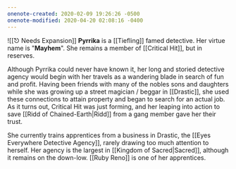 ```yaml
---
onenote-created: 2020-02-09 19:26:26 -0500
onenote-modified: 2020-04-20 02:08:16 -0400
---
```

![[⎋ Needs Expansion]]
**Pyrrika** is a [[Tiefling]] famed detective. Her virtue name is "**Mayhem**". She remains a member of [[Critical Hit]], but in reserves.

Although Pyrrika could never have known it, her long and storied detective agency would begin with her travels as a wandering blade in search of fun and profit. Having been friends with many of the nobles sons and daughters while she was growing up a street magician / beggar in [[Drastic]], she used these connections to attain property and began to search for an actual job. As it turns out, Critical Hit was just forming, and her leaping into action to save [[Ridd of Chained-Earth|Ridd]] from a gang member gave her their trust.

She currently trains apprentices from a business in Drastic, the [[Eyes Everywhere Detective Agency]], rarely drawing too much attention to herself. Her agency is the largest in [[Kingdom of Sacred|Sacred]], although it remains on the down-low. [[Ruby Reno]] is one of her apprentices.
